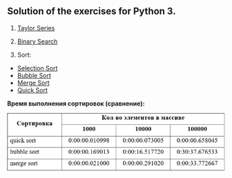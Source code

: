 ## Solution of the exercises for Python 3.

1. [Taylor Series](https://github.com/ZaytsevNS/python_practice/blob/main/taylor_series/taylor.py)
2. [Binary Search](https://github.com/ZaytsevNS/python_practice/blob/main/labs/binary_search.py)

3. Sort:
- [Selection Sort](https://github.com/ZaytsevNS/python_practice/blob/main/labs/selection_sort.py)
- [Bubble Sort](https://github.com/ZaytsevNS/python_practice/blob/main/labs/bubble_sort.py)
- [Merge Sort](https://github.com/ZaytsevNS/python_practice/blob/main/labs/merge_sort.py)
- [Quick Sort](https://github.com/ZaytsevNS/python_practice/blob/main/labs/quick_sort.py)

**Время выполнения сортировок (сравнение):**

![Time](https://github.com/ZaytsevNS/python_practice/blob/main/labs/sort_time.jpg)
